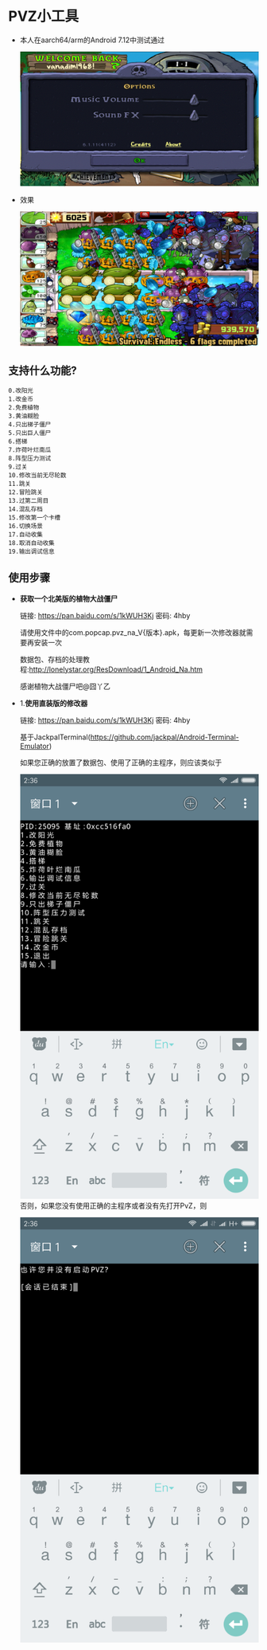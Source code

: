 # PVZ小工具
  * 本人在aarch64/arm的Android 7.12中测试通过

    ![pvz](images/pvz.png)

  * 效果

    ![effect](images/effect.png)
## 支持什么功能?
  ```
  0.改阳光
  1.改金币
  2.免费植物
  3.黄油糊脸
  4.只出梯子僵尸
  5.只出巨人僵尸
  6.搭梯
  7.炸荷叶烂南瓜
  8.阵型压力测试
  9.过关
  10.修改当前无尽轮数
  11.跳关
  12.冒险跳关
  13.过第二周目
  14.混乱存档
  15.修改第一个卡槽
  16.切换场景
  17.自动收集
  18.取消自动收集
  19.输出调试信息

  ```
## 使用步骤
  * **获取一个北美版的植物大战僵尸**

    链接: https://pan.baidu.com/s/1kWUH3Kj 密码: 4hby

    请使用文件中的com.popcap.pvz_na_V{版本}.apk，每更新一次修改器就需要再安装一次

    数据包、存档的处理教程:http://lonelystar.org/ResDownload/1_Android_Na.htm

    感谢植物大战僵尸吧@囧丫乙

  * 1.**使用直装版的修改器**

    链接: https://pan.baidu.com/s/1kWUH3Kj 密码: 4hby

    基于JackpalTerminal(https://github.com/jackpal/Android-Terminal-Emulator)

    如果您正确的放置了数据包、使用了正确的主程序，则应该类似于

    ![cheater_suceess](images/cheater_success.png)
    否则，如果您没有使用正确的主程序或者没有先打开PvZ，则

    ![cheater_failure](images/cheater_failure.png)
